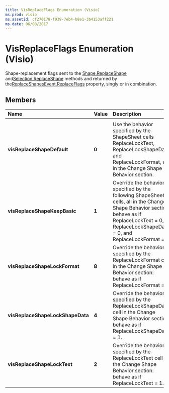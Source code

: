 ```yaml
---
title: VisReplaceFlags Enumeration (Visio)
ms.prod: visio
ms.assetid: cf270178-f939-7eb4-b8e1-3b4153aff221
ms.date: 06/08/2017
---
```



# VisReplaceFlags Enumeration (Visio)

Shape-replacement flags sent to the [Shape.ReplaceShape](shape-replaceshape-method-visio.md) and[Selection.ReplaceShape](selection-replaceshape-method-visio.md) methods and returned by the[ReplaceShapesEvent.ReplaceFlags](replaceshapesevent-replaceflags-property-visio.md) property, singly or in combination.


## Members



|**Name**|**Value**|**Description**|
|:-----|:-----|:-----|
||||
| **visReplaceShapeDefault**| **0**|Use the behavior specified by the ShapeSheet cells ReplaceLockText, ReplaceLockShapeData, and ReplaceLockFormat, all in the Change Shape Behavior section.|
| **visReplaceShapeKeepBasic**| **1**|Override the behavior specified by the following ShapeSheet cells, all in the Change Shape Behavior section: behave as if ReplaceLockText = 0, ReplaceLockShapeData = 0, and ReplaceLockFormat = 0.|
| **visReplaceShapeLockFormat**| **8**|Override the behavior specified by the ReplaceLockFormat cell in the Change Shape Behavior section: behave as if ReplaceLockFormat = 1.|
| **visReplaceShapeLockShapeData**| **4**|Override the behavior specified by the ReplaceLockShapeData cell in the Change Shape Behavior section: behave as if ReplaceLockShapeData = 1.|
| **visReplaceShapeLockText**| **2**|Override the behavior specified by the ReplaceLockText cell in the Change Shape Behavior section: behave as if ReplaceLockText = 1.|

